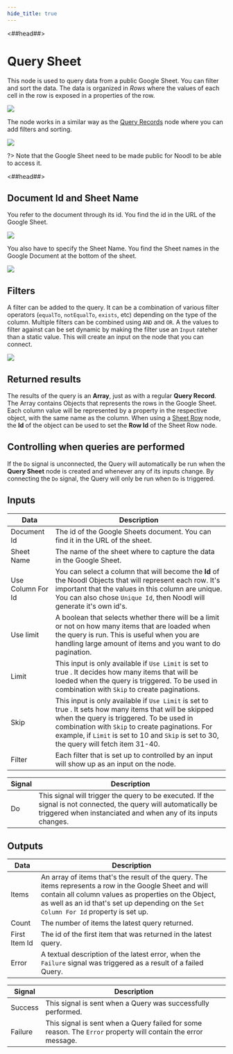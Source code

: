 ```yaml
---
hide_title: true
---
```


<##head##>

# Query Sheet

This node is used to query data from a public Google Sheet. You can filter and sort the data. The data is organized in *Rows* where the values of each cell in the row is exposed in a properties of the row.

<div class="ndl-image-with-background l">

![](/modules/gsheets/node-docs/query-sheet/query-sheet-1.png)

</div>

The node works in a similar way as the [Query Records](/nodes/data/cloud-data/query-records) node where you can add filters and sorting.

<div class="ndl-image-with-background">

![](/modules/gsheets/node-docs/query-sheet/query-sheet-2.png)

</div>

?> Note that the Google Sheet need to be made public for Noodl to be able to access it.

<##head##>

## Document Id and Sheet Name
You refer to the document through its id. You find the id in the URL of the Google Sheet.

<div class="ndl-image-with-background l">

![](/modules/gsheets/node-docs/query-sheet/query-sheet-3.png)

</div>

You also have to specify the Sheet Name. You find the Sheet names in the Google Document at the bottom of the sheet.

<div class="ndl-image-with-background">

![](/modules/gsheets/node-docs/query-sheet/query-sheet-4.png)

</div>

## Filters
A filter can be added to the query. It can be a combination of various filter operators (`equalTo`, `notEqualTo`, `exists`, etc) depending on the type of the column. Multiple filters can be combined using `AND` and `OR`. A the values to filter against can be set dynamic by making the filter use an `Input` rateher than a static value. This will create an input on the node that you can connect.

<div class="ndl-image-with-background l">

![](/modules/gsheets/node-docs/query-sheet/query-sheet-5.png)

</div>

## Returned results
The results of the query is an **Array**, just as with a regular **Query Record**. The Array contains Objects that represents the rows in the Google Sheet. Each column value will be represented by a property in the respective object, with the same name as the column. When using a [Sheet Row](/modules/gsheets/node-docs/sheet-row) node, the **Id** of the object can be used to set the **Row Id** of the Sheet Row node.

## Controlling when queries are performed
If the `Do` signal is unconnected, the Query will automatically be run when the **Query Sheet** node is created and whenever any of its inputs change. By connecting the `Do` signal, the Query will only be run when `Do` is triggered.

## Inputs

| Data                                      | Description                                                                                                                |
| ----------------------------------------- | -------------------------------------------------------------------------------------------------------------------------- |
| <span class="ndl-data">Document Id</span>   | The id of the Google Sheets document. You can find it in the URL of the sheet.   |
| <span class="ndl-data">Sheet Name</span>    | The name of the sheet where to capture the data in the Google Sheet.                      |
| <span class="ndl-data">Use Column For Id</span>        | You can select a column that will become the **Id** of the Noodl Objects that will represent each row. It's important that the values in this column are unique. You can also chose `Unique Id`, then Noodl will generate it's own id's.  |
| <span class="ndl-data">Use limit</span>     | A<span class="ndl-data"> boolean </span> that selects whether there will be a limit or not on how many items that are loaded when the query is run. This is useful when you are handling large amount of items and you want to do pagination.|
| <span class="ndl-data">Limit</span>     | This input is only available if `Use Limit` is set to<span class="ndl-data"> true </span>. It decides how many items that will be loeded when the query is triggered. To be used in combination with `Skip` to create paginations. |
| <span class="ndl-data">Skip</span>     | This input is only available if `Use Limit` is set to<span class="ndl-data"> true </span>. It sets how many items that will be skipped when the query is triggered. To be used in combination with `Skip` to create paginations. For example, if `Limit` is set to 10 and `Skip` is set to 30, the query will fetch item 31-40. |
| <span class="ndl-data">Filter</span>     | Each filter that is set up to controlled by an input will show up as an input on the node. |

| Signal                                         | Description                                                                                |
| ---------------------------------------------- | ------------------------------------------------------------------------------------------ |
| <span class="ndl-signal">Do</span> | This signal will trigger the query to be executed. If the signal is not connected, the query will automatically be triggered when instanciated and when any of its inputs changes. |

## Outputs

| Data                                            | Description                                                                                      |
| ----------------------------------------------- | ------------------------------------------------------------------------------------------------ |
| <span class="ndl-data">Items</span>         | An array of items that's the result of the query. The items represents a row in the Google Sheet and will contain all column values as properties on the Object, as well as an id that's set up depending on the `Set Column For Id` property is set up. |
| <span class="ndl-data">Count</span>          | The number of items the latest query returned.    |
| <span class="ndl-data">First Item Id</span>              | The id of the first item that was returned in the latest query.   |
| <span class="ndl-data">Error</span>         | A textual description of the latest error, when the `Failure` signal was triggered as a result of a failed Query.    |

| Signal                                       | Description                                                                               |
| -------------------------------------------- | ----------------------------------------------------------------------------------------- |
| <span class="ndl-signal">Success</span>        | This signal is sent when a Query was successfully performed. |
| <span class="ndl-signal">Failure</span> | This signal is sent when a Query failed for some reason. The `Error` property will contain the error message.  |


